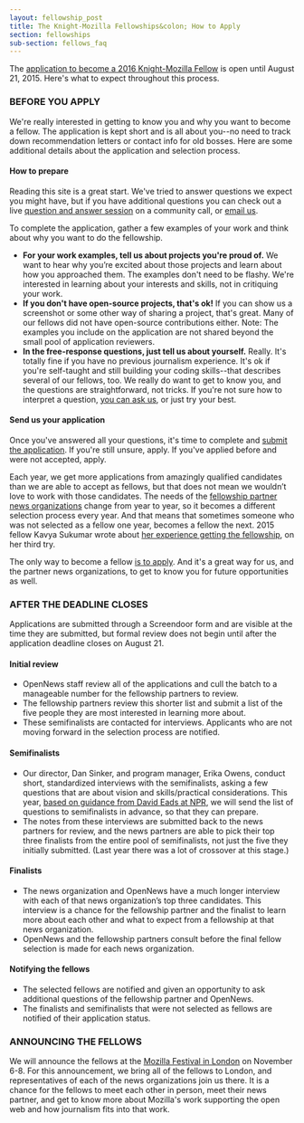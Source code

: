 ```yaml
---
layout: fellowship_post
title: The Knight-Mozilla Fellowships&colon; How to Apply
section: fellowships
sub-section: fellows_faq
---
```


<p class="bodybig">The <a href="/what/fellowships/apply">application to become a 2016 Knight-Mozilla Fellow</a> is open until August  21, 2015. Here's what to expect throughout this process.</p>

### BEFORE YOU APPLY
We're really interested in getting to know you and why you want to become a fellow. The application is kept short and is all about you--no need to track down recommendation letters or contact info for old bosses. Here are some additional details about the application and selection process.

#### How to prepare
Reading this site is a great start. We've tried to answer questions we expect you might have, but if you have additional questions you can check out a live [question and answer session](https://etherpad.mozilla.org/opennews-calls-Aug5) on a community call, or [email us](mailto:info@opennnews.org).

To complete the application, gather a few examples of your work and think about why you want to do the fellowship.

* **For your work examples, tell us about projects you're proud of.** We want to hear why you’re excited about those projects and learn about how you approached them. The examples don't need to be flashy. We're interested in learning about your interests and skills, not in critiquing your work. 
* **If you don't have open-source projects, that's ok!** If you can show us a screenshot or some other way of sharing a project, that's great. Many of our fellows did not have  open-source contributions either. Note: The examples you include on the application are not shared beyond the small pool of application reviewers.
* **In the free-response questions, just tell us about yourself.** Really. It's totally fine if you have no previous journalism experience. It's ok if you're self-taught and still building your coding skills--that describes several of our fellows, too. We really do want to get to know you, and the questions are straightforward, not tricks. If you're not sure how to interpret a question, [you can ask us](mailto:info@opennews.org), or just try your best. 

#### Send us your application
Once you've answered all your questions, it's time to complete and [submit the application](/what/fellowships/apply). If you're still unsure, apply. If you've applied before and were not accepted, apply. 

Each year, we get more applications from  amazingly qualified candidates than we are able to accept as fellows, but that does not mean we  wouldn’t love to work with those candidates. The needs of the [fellowship partner news organizations](/what/fellowships/partners) change from year to year, so it becomes a different selection process every year. And that means that sometimes someone who was not selected as a fellow one year, becomes a fellow the  next. 2015 fellow Kavya Sukumar wrote about [her experience getting the fellowship](http://blog.kavyasukumar.com/third-time-is-the-charm/), on her third try.

The only way to become a fellow [is to apply](/what/fellowships/apply). And it's a great way for us, and the partner news organizations, to get to know you for future opportunities as well.

### AFTER THE DEADLINE CLOSES 
Applications are submitted through a Screendoor form and are visible at the time they are submitted, but formal review does not begin until after the application deadline closes on August 21.
#### Initial review
* OpenNews staff review all of the applications and cull the batch to a manageable number for the fellowship partners to review.
* The fellowship partners review this shorter list and submit a list of the five people they are most interested in learning more about.
* These semifinalists are contacted for interviews. Applicants who are not moving forward in the selection process are notified.

#### Semifinalists
* Our director, Dan Sinker, and program manager, Erika Owens, conduct short, standardized interviews with the  semifinalists, asking a few questions that are about vision and  skills/practical considerations. This year, [based on guidance from David Eads at NPR](http://blog.apps.npr.org/2015/07/20/how-to-apply.html), we will send the list of questions to semifinalists in advance, so that they can prepare.
* The notes from these interviews are submitted back to the news  partners for review, and the news partners are able to pick their top  three finalists from the entire pool of semifinalists, not just the five  they initially submitted. (Last year there was a lot of crossover at  this stage.)

#### Finalists
* The news organization and OpenNews have a much longer interview with  each of that news organization’s top three candidates. This interview is a chance for the fellowship partner and the finalist to learn more about each other and what to expect from a fellowship at that news organization.
* OpenNews and the fellowship partners consult before the final fellow selection is made for each news organization.

#### Notifying the fellows
* The selected fellows are notified and given an opportunity to ask additional questions of the fellowship partner and OpenNews.
* The finalists and semifinalists that were not selected as fellows are notified of their application status.

### ANNOUNCING THE FELLOWS
We  will announce the fellows at the [Mozilla Festival in London](https://2015.mozillafestival.org/) on November  6-8. For this announcement, we bring all of the fellows to London, and representatives of each of the news organizations join us there. It is a chance for the fellows to meet each other in person, meet their news  partner, and get to know more about Mozilla's work supporting the open web and how journalism fits into that work. 
